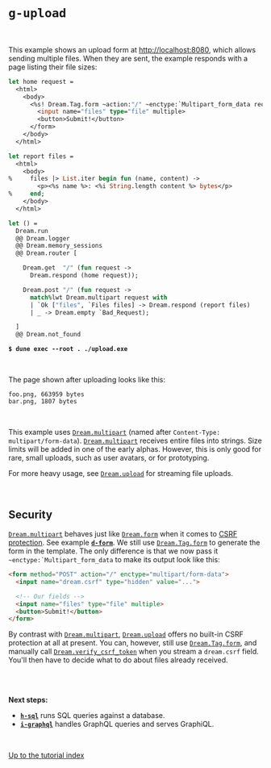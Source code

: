 # `g-upload`

<br>

This example shows an upload form at
[http://localhost:8080](http://localhost:8080), which allows sending multiple
files. When they are sent, the example responds with a page listing their file
sizes:

```ocaml
let home request =
  <html>
    <body>
      <%s! Dream.Tag.form ~action:"/" ~enctype:`Multipart_form_data request %>
        <input name="files" type="file" multiple>
        <button>Submit!</button>
      </form>
    </body>
  </html>

let report files =
  <html>
    <body>
%     files |> List.iter begin fun (name, content) ->
        <p><%s name %>: <%i String.length content %> bytes</p>
%     end;
    </body>
  </html>

let () =
  Dream.run
  @@ Dream.logger
  @@ Dream.memory_sessions
  @@ Dream.router [

    Dream.get  "/" (fun request ->
      Dream.respond (home request));

    Dream.post "/" (fun request ->
      match%lwt Dream.multipart request with
      | `Ok ["files", `Files files] -> Dream.respond (report files)
      | _ -> Dream.empty `Bad_Request);

  ]
  @@ Dream.not_found
```

<pre><code><b>$ dune exec --root . ./upload.exe</b></code></pre>

<br>

The page shown after uploading looks like this:

```
foo.png, 663959 bytes
bar.png, 1807 bytes
```

<br>

This example uses
[`Dream.multipart`](https://aantron.github.io/dream/#val-multipart) (named
after `Content-Type: multipart/form-data`).
[`Dream.multipart`](https://aantron.github.io/dream/#val-multipart) receives
entire files into strings. Size limits will be added in one of the early alphas.
However, this is only good for rare, small uploads, such as user avatars, or for
prototyping.

For more heavy usage, see
[`Dream.upload`](https://aantron.github.io/dream/#type-upload_event) for
streaming file uploads.

<br>

## Security

[`Dream.multipart`](https://aantron.github.io/dream/#val-multipart) behaves just
like [`Dream.form`](https://aantron.github.io/dream/#val-form) when it comes to
[CSRF protection](https://cheatsheetseries.owasp.org/cheatsheets/Cross-Site_Request_Forgery_Prevention_Cheat_Sheet.html).
See example [**`d-form`**](../d-form#files). We still use
[`Dream.Tag.form`](https://aantron.github.io/dream/#module-Tag) to generate the
form in the template. The only difference is that we now pass it
``~enctype:`Multipart_form_data`` to make its output look like this:

```html
<form method="POST" action="/" enctype="multipart/form-data">
  <input name="dream.csrf" type="hidden" value="...">

  <!-- Our fields -->
  <input name="files" type="file" multiple>
  <button>Submit!</button>
</form>
```

By contrast with
[`Dream.multipart`](https://aantron.github.io/dream/#val-multipart),
[`Dream.upload`](https://aantron.github.io/dream/#val-upload) offers no
built-in CSRF protection at all at present. You can, however, still use
[`Dream.Tag.form`](https://aantron.github.io/dream/#module-Tag), and manually
call
[`Dream.verify_csrf_token`](https://aantron.github.io/dream/#val-verify_csrf_token)
when you stream a `dream.csrf` field. You'll then have to decide what to do
about files already received.

<br>
<br>

**Next steps:**

- [**`h-sql`**](../h-sql#files) runs SQL queries against a database.
- [**`i-graphql`**](../i-graphql#files) handles GraphQL queries and serves
  GraphiQL.

<br>

[Up to the tutorial index](../#readme)
